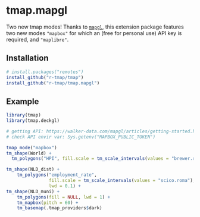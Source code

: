 # tmap.mapgl

Two new tmap modes! Thanks to [`mapgl`](https://walker-data.com/mapgl/), this extension package features two new modes `"mapbox"` for which an (free for personal use) API key is required, and `"maplibre"`.


Installation
------------

```r
# install.packages("remotes")
install_github("r-tmap/tmap")
install_github("r-tmap/tmap.mapgl")
```

Example
------------


```r
library(tmap)
library(tmap.deckgl)

# getting API: https://walker-data.com/mapgl/articles/getting-started.html
# check API envir var: Sys.getenv("MAPBOX_PUBLIC_TOKEN")

tmap_mode("mapbox")
tm_shape(World) +
  tm_polygons("HPI", fill.scale = tm_scale_intervals(values = "brewer.rd_yl_gn"))

tm_shape(NLD_dist) +
	tm_polygons("employment_rate",
				fill.scale = tm_scale_intervals(values = "scico.roma"),
				lwd = 0.1) +
tm_shape(NLD_muni) +
	tm_polygons(fill = NULL, lwd = 1) +
	tm_mapbox(pitch = 60) +
	tm_basemap(.tmap_providers$dark)
```
